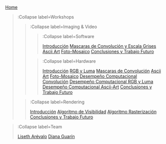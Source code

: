 [Home](/)

> :Collapse label=Workshops
> 
> > :Collapse label=Imaging & Video
> >
> > > :Collapse label=Software
> > > 
> > > [Introducción](/docs/workshops/imagingIntro)
> > > [Mascaras de Convolución y Escala Grises](/docs/workshops/maskRGBLUMA)
> > > [Ascii Art](/docs/workshops/ascii)
> > > [Foto-Mosaico](/docs/workshops/photomosaic)
> > > [Conclusiones y Trabajo Futuro](/docs/workshops/imagingConclusion)
> > 
> > > :Collapse label=Hardware
> > >
> > > [Introducción](/docs/workshops/hardwareIntro)
> > > [RGB y Luma](/docs/workshops/hardwareGrises)
> > > [Mascaras de Convolución](/docs/workshops/hardwareMascaras)
> > > [Ascii Art](/docs/workshops/hardwareAscii)
> > > [Foto-Mosaico](/docs/workshops/hardwareMosaic)
> > > [Desempeño Computacional Convolución](/docs/workshops/hardwarePerformance)
> > > [Desempeño Computacional RGB y Luma](/docs/workshops/hardwarePerformance2)
> > > [Desempeño Computacional Ascii-Art](/docs/workshops/hardwarePerformance3)
> > > [Conclusiones y Trabajo Futuro](/docs/workshops/hardwareConclusion)
>
> > :Collapse label=Rendering
> >
> > [Introducción](/docs/workshops/renderingIntro)
> > [Algoritmo de Visibilidad](/docs/workshops/renderingIluminacion)
> > [Algoritmo Rasterización](/docs/workshops/renderingRasterizacion)
> > [Conclusiones y Trabajo Futuro](/docs/workshops/renderingConclusion)
>

> :Collapse label=Team
> 
> [Liseth Arévalo](/docs/team/LisethArevalo)
> [Diana Guarín](/docs/team/DianaGuarin)

